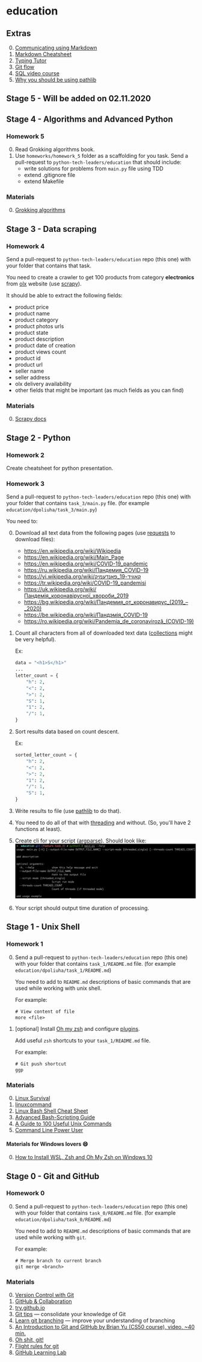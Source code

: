 # education

## Extras

0. [Communicating using Markdown](https://lab.github.com/githubtraining/communicating-using-markdown)
1. [Markdown Cheatsheet](https://github.com/adam-p/markdown-here/wiki/Markdown-Cheatsheet)
2. [Typing Tutor](https://www.ratatype.com)
3. [Git flow](https://www.atlassian.com/git/tutorials/comparing-workflows/gitflow-workflow)
4. [SQL video course](https://www.youtube.com/playlist?list=PLrCZzMib1e9reQb3ZXLWVaEu2CM3R54ho)
5. [Why you should be using pathlib](https://treyhunner.com/2018/12/why-you-should-be-using-pathlib/)

## Stage 5 - Will be added on 02.11.2020

## Stage 4 - Algorithms and Advanced Python

### Homework 5

0. Read Grokking algorithms book.
1. Use `homeworks/homework_5` folder as a scaffolding for you task. Send a pull-request to `python-tech-leaders/education` that should include:
     - write solutions for problems from `main.py` file using TDD
     - extend .gitignore file
     - extend Makefile

### Materials

0. [Grokking algorithms](https://www.ozon.ru/context/detail/id/147945774/)

## Stage 3 - Data scraping 

### Homework 4

Send a pull-request to `python-tech-leaders/education` repo (this one) with your folder that contains that task.

You need to create a crawler to get 100 products from category **electronics** from [olx](https://olx.ua) website (use [scrapy](https://scrapy.org)).
    
It should be able to extract the following fields:

- product price
- product name
- product category
- product photos urls
- product state
- product description
- product date of creation
- product views count
- product id
- product url
- seller name
- seller address
- olx delivery availability
- other fields that might be important (as much fields as you can find)
    
### Materials

0. [Scrapy docs](https://docs.scrapy.org/en/latest/)

## Stage 2 - Python

### Homework 2

Create cheatsheet for python presentation.

### Homework 3

Send a pull-request to `python-tech-leaders/education` repo (this one) with your folder that contains `task_3/main.py` file. (for example `education/dpoliuha/task_3/main.py`)

You need to:

0. Download all text data from the following pages (use [requests](https://requests.readthedocs.io/en/master/) to download files):
    
    - https://en.wikipedia.org/wiki/Wikipedia
    - https://en.wikipedia.org/wiki/Main_Page
    - https://en.wikipedia.org/wiki/COVID-19_pandemic
    - https://ru.wikipedia.org/wiki/Пандемия_COVID-19
    - https://yi.wikipedia.org/wiki/קאוויד-19_פאנדעמיק
    - https://tr.wikipedia.org/wiki/COVID-19_pandemisi
    - https://uk.wikipedia.org/wiki/Пандемія_коронавірусної_хвороби_2019
    - https://bg.wikipedia.org/wiki/Пандемия_от_коронавирус_(2019_–_2020)
    - https://be.wikipedia.org/wiki/Пандэмія_COVID-19
    - https://ro.wikipedia.org/wiki/Pandemia_de_coronaviroză_(COVID-19)
1. Count all characters from all of downloaded text data ([collections](https://docs.python.org/3/library/collections.html) might be very helpful).

    Ex:
    ```python
    data = "<h1>S</h1>"
    ...
    letter_count = {
        "h": 2,
        "<": 2,
        ">": 2,
        "S": 1,
        "1": 2,
        "/": 1,
    }
    ```
2. Sort results data based on count descent.

    Ex:
    ```python
    sorted_letter_count = {
        "h": 2,
        "<": 2,
        ">": 2,
        "1": 2,
        "/": 1,
        "S": 1,
    }
    ```
3. Write results to file (use [pathlib](https://docs.python.org/3/library/pathlib.html) to do that).
4. You need to do all of that with [threading](https://docs.python.org/3/library/threading.html) and without. (So, you'll have 2 functions at least).
5. Create cli for your script ([argparse](https://docs.python.org/3/library/argparse.html)). Should look like:
    ![cli](./img/stage2_0.png)
6. Your script should output time duration of processing.

## Stage 1 - Unix Shell

### Homework 1

0. Send a pull-request to `python-tech-leaders/education` repo (this one) with your folder that contains `task_1/README.md` file. (for example `education/dpoliuha/task_1/README.md`)

    You need to add to `README.md` descriptions of basic commands that are used while working with unix shell.
    
    For example:
    ```
    # View content of file
    more <file>
    ```

1. \[optional\] Install [Oh my zsh](https://ohmyz.sh) and configure [plugins](https://github.com/ohmyzsh/ohmyzsh/wiki/Plugins).

    Add useful `zsh` shortcuts to your `task_1/README.md` file.
    
    For example:
    ```
    # Git push shortcut
    ggp
    ```

### Materials

0. [Linux Survival](https://linuxsurvival.com/linux-tutorial-introduction/)
1. [linuxcommand](http://linuxcommand.org/)
2. [Linux Bash Shell Cheat Sheet](https://annawilliford.github.io/2016-04-02-UTA/workshop/Linux/bash_cheat_sheet.pdf)
3. [Advanced Bash-Scripting Guide](http://www.tldp.org/LDP/abs/html/index.html)
4. [A Guide to 100 Useful Unix Commands](http://oliverelliott.org/article/computing/ref_unix/)
4. [Command Line Power User](https://commandlinepoweruser.com/)

#### Materials for Windows lovers :smile:

0. [How to Install WSL, Zsh and Oh My Zsh on Windows 10](https://evdokimovm.github.io/windows/zsh/shell/syntax/highlighting/ohmyzsh/hyper/terminal/2017/02/24/how-to-install-zsh-and-oh-my-zsh-on-windows-10.html)

## Stage 0 - Git and GitHub

### Homework 0

0. Send a pull-request to `python-tech-leaders/education` repo (this one) with your folder that contains `task_0/README.md` file. (for example `education/dpoliuha/task_0/README.md`)

    You need to add to `README.md` descriptions of basic commands that are used while working with `git`.
    
    For example:
    ```
    # Merge branch to current branch
    git merge <branch>
    ```

### Materials

0. [Version Control with Git](https://www.udacity.com/course/version-control-with-git--ud123)
1. [GitHub & Collaboration](https://classroom.udacity.com/courses/ud456)
2. [try.github.io](https://try.github.io/levels/1/challenges/1)
3. [Git tips](http://sixrevisions.com/web-development/git-tips/) — consolidate your knowledge of Git
4. [Learn git branching](http://learngitbranching.js.org) — improve your understanding of branching
5. [An Introduction to Git and GitHub by Brian Yu (CS50 course), video, ~40 min.](https://youtu.be/MJUJ4wbFm_A)
6. [Oh shit, git!](http://ohshitgit.com/)
7. [Flight rules for git](https://github.com/k88hudson/git-flight-rules)
8. [GitHub Learning Lab](https://lab.github.com/courses)
